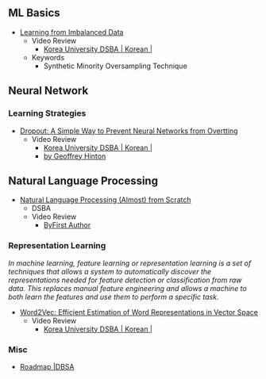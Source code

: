 ## ML Basics
* [Learning from Imbalanced Data](https://www.ele.uri.edu/faculty/he/PDFfiles/ImbalancedLearning.pdf)
  * Video Review
    * [Korea University DSBA | Korean | ](https://www.youtube.com/watch?v=kkJirPwScQQ) 
  * Keywords 
    * Synthetic Minority Oversampling Technique
## Neural Network

### Learning Strategies
* [Dropout: A Simple Way to Prevent Neural Networks from Overtting](https://jmlr.org/papers/volume15/srivastava14a.old/srivastava14a.pdf)
  * Video Review
    * [Korea University DSBA | Korean | ](https://www.youtube.com/watch?v=czSKnb4nDu8&t=51s) 
    * [by Geoffrey Hinton](https://www.youtube.com/watch?v=kAwF--GJ-ek)

## Natural Language Processing
* [Natural Language Processing (Almost) from Scratch](https://www.jmlr.org/papers/volume12/collobert11a/collobert11a.pdf)
  * DSBA
  * Video Review
    * [ByFirst Author](https://www.youtube.com/watch?v=gskjZ90ma94)  
### Representation Learning
*In machine learning, feature learning or representation learning is a set of techniques that allows a system to automatically discover the representations needed for feature detection or classification from raw data. This replaces manual feature engineering and allows a machine to both learn the features and use them to perform a specific task.*
* [Word2Vec: Efficient Estimation of Word Representations in Vector Space](https://arxiv.org/abs/1301.3781)
  * Video Review
    * [Korea University DSBA | Korean | ](https://www.youtube.com/watch?v=sidPSG-EVDo) 
### Misc
* [Roadmap |DBSA](https://jjerry-k.github.io/blog/paper_roadmap/#paper-reading-roadmap)
